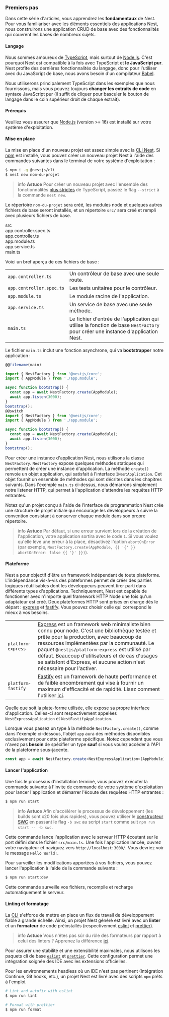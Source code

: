 ### Premiers pas

Dans cette série d'articles, vous apprendrez les **fondamentaux** de Nest. Pour vous familiariser avec les éléments essentiels des applications Nest, nous construirons une application CRUD de base avec des fonctionnalités qui couvrent les bases de nombreux sujets.

#### Langage

Nous sommes amoureux de [TypeScript](https://www.typescriptlang.org/), mais surtout de [Node.js](https://nodejs.org/en/). C'est pourquoi Nest est compatible à la fois avec TypeScript et **le JavaScript pur**. Nest profite des dernières fonctionnalités du langage, donc pour l'utiliser avec du JavaScript de base, nous avons besoin d'un compilateur [Babel](https://babeljs.io/).

Nous utiliserons principalement TypeScript dans les exemples que nous fournissons, mais vous pouvez toujours **changer les extraits de code** en syntaxe JavaScript pur (il suffit de cliquer pour basculer le bouton de langage dans le coin supérieur droit de chaque extrait).

#### Prérequis

Veuillez vous assurer que [Node.js](https://nodejs.org) (version >= 16) est installé sur votre système d'exploitation.

#### Mise en place

La mise en place d'un nouveau projet est assez simple avec la [CLI Nest](/cli/overview). Si [npm](https://www.npmjs.com/) est installé, vous pouvez créer un nouveau projet Nest à l'aide des commandes suivantes dans le terminal de votre système d'exploitation :

```bash
$ npm i -g @nestjs/cli
$ nest new nom-du-projet
```

> info **Astuce** Pour créer un nouveau projet avec l'ensemble des fonctionnalités [plus strictes](https://www.typescriptlang.org/tsconfig#strict) de TypeScript, passez le flag `--strict` à la commande `nest new`.

Le répertoire `nom-du-projet` sera créé, les modules node et quelques autres fichiers de base seront installés, et un répertoire `src/` sera créé et rempli avec plusieurs fichiers de base.

<div class="file-tree">
  <div class="item">src</div>
  <div class="children">
    <div class="item">app.controller.spec.ts</div>
    <div class="item">app.controller.ts</div>
    <div class="item">app.module.ts</div>
    <div class="item">app.service.ts</div>
    <div class="item">main.ts</div>
  </div>
</div>

Voici un bref aperçu de ces fichiers de base :

|                          |                                                                                                                                |
| ------------------------ | ------------------------------------------------------------------------------------------------------------------------------ |
| `app.controller.ts`      | Un contrôleur de base avec une seule route.                                                                                    |
| `app.controller.spec.ts` | Les tests unitaires pour le contrôleur.                                                                                        |
| `app.module.ts`          | Le module racine de l'application.                                                                                             |
| `app.service.ts`         | Un service de base avec une seule méthode.                                                                                     |
| `main.ts`                | Le fichier d'entrée de l'application qui utilise la fonction de base `NestFactory` pour créer une instance d'application Nest. |

Le fichier `main.ts` inclut une fonction asynchrone, qui va **bootstrapper** notre application :

```typescript
@@filename(main)

import { NestFactory } from '@nestjs/core';
import { AppModule } from './app.module';

async function bootstrap() {
  const app = await NestFactory.create(AppModule);
  await app.listen(3000);
}
bootstrap();
@@switch
import { NestFactory } from '@nestjs/core';
import { AppModule } from './app.module';

async function bootstrap() {
  const app = await NestFactory.create(AppModule);
  await app.listen(3000);
}
bootstrap();
```

Pour créer une instance d'application Nest, nous utilisons la classe `NestFactory`. `NestFactory` expose quelques méthodes statiques qui permettent de créer une instance d'application. La méthode `create()` renvoie un objet application, qui satisfait à l'interface `INestApplication`. Cet objet fournit un ensemble de méthodes qui sont décrites dans les chapitres suivants. Dans l'exemple `main.ts` ci-dessus, nous démarrons simplement notre listener HTTP, qui permet à l'application d'attendre les requêtes HTTP entrantes.

Notez qu'un projet conçu à l'aide de l'interface de programmation Nest crée une structure de projet initiale qui encourage les développeurs à suivre la convention consistant à conserver chaque module dans son propre répertoire.

> info **Astuce** Par défaut, si une erreur survient lors de la création de l'application, votre application sortira avec le code `1`. Si vous voulez qu'elle lève une erreur à la place, désactivez l'option `abortOnError` (par exemple, `NestFactory.create(AppModule, {{ '{' }} abortOnError: false {{ '}' }})`).

<app-banner-courses></app-banner-courses>

#### Plateforme

Nest a pour objectif d'être un framework indépendant de toute plateforme. L'indépendance vis-à-vis des plateformes permet de créer des parties logiques réutilisables dont les développeurs peuvent tirer parti dans différents types d'applications. Techniquement, Nest est capable de fonctionner avec n'importe quel framework HTTP Node une fois qu'un adaptateur est créé. Deux plateformes HTTP sont prises en charge dès le départ : [express](https://expressjs.com/) et [fastify](https://www.fastify.io). Vous pouvez choisir celle qui correspond le mieux à vos besoins.

|                    |                                                                                                                                                                                                                                                                                                                                    |
| ------------------ | ---------------------------------------------------------------------------------------------------------------------------------------------------------------------------------------------------------------------------------------------------------------------------------------------------------------------------------- |
| `platform-express` | [Express](https://expressjs.com/) est un framework web minimaliste bien connu pour node. C'est une bibliothèque testée et prête pour la production, avec beaucoup de ressources implémentées par la communauté. Le paquet `@nestjs/platform-express` est utilisé par défaut. Beaucoup d'utilisateurs et de cas d'usages se satisfont d'Express, et aucune action n'est nécessaire pour l'activer. |
| `platform-fastify` | [Fastify](https://www.fastify.io/) est un framework de haute performance et de faible encombrement qui vise à fournir un maximum d'efficacité et de rapidité. Lisez comment l'utiliser [ici](/techniques/performance).                                                                                                                                  |

Quelle que soit la plate-forme utilisée, elle expose sa propre interface d'application. Celles-ci sont respectivement appelées `NestExpressApplication` et `NestFastifyApplication`.

Lorsque vous passez un type à la méthode `NestFactory.create()`, comme dans l'exemple ci-dessous, l'objet `app` aura des méthodes disponibles exclusivement pour cette plateforme spécifique. Notez cependant que vous n'avez pas **besoin** de spécifier un type **sauf** si vous voulez accéder à l'API de la plateforme sous-jacente.

```typescript
const app = await NestFactory.create<NestExpressApplication>(AppModule);
```

#### Lancer l'application

Une fois le processus d'installation terminé, vous pouvez exécuter la commande suivante à l'invite de commande de votre système d'exploitation pour lancer l'application et démarrer l'écoute des requêtes HTTP entrantes :

```bash
$ npm run start
```

> info **Astuce** Afin d'accélérer le processus de développement (les builds sont x20 fois plus rapides), vous pouvez utiliser le [constructeur SWC](/recipes/swc) en passant le flag `-b swc` au script `start` comme suit `npm run start -- -b swc`.

Cette commande lance l'application avec le serveur HTTP écoutant sur le port défini dans le fichier `src/main.ts`. Une fois l'application lancée, ouvrez votre navigateur et naviguez vers `http://localhost:3000/`. Vous devriez voir le message `Hello World!`.

Pour surveiller les modifications apportées à vos fichiers, vous pouvez lancer l'application à l'aide de la commande suivante :

```bash
$ npm run start:dev
```

Cette commande surveille vos fichiers, recompile et recharge automatiquement le serveur.

#### Linting et formatage

La [CLI](/cli/overview) s'efforce de mettre en place un flux de travail de développement fiable à grande échelle. Ainsi, un projet Nest généré est livré avec un **linter** et un **formateur** de code préinstallés (respectivement [eslint](https://eslint.org/) et [prettier](https://prettier.io/)).

> info **Astuce** Vous n'êtes pas sûr du rôle des formateurs par rapport à celui des linters ? Apprenez la différence [ici](https://prettier.io/docs/en/comparison.html).

Pour assurer une stabilité et une extensibilité maximales, nous utilisons les paquets cli de base [`eslint`](https://www.npmjs.com/package/eslint) et [`prettier`](https://www.npmjs.com/package/prettier). Cette configuration permet une intégration soignée des IDE avec les extensions officielles.

Pour les environnements headless où un IDE n'est pas pertinent (Intégration Continue, Git hooks, etc.), un projet Nest est livré avec des scripts `npm` prêts à l'emploi.

```bash
# Lint and autofix with eslint
$ npm run lint

# Format with prettier
$ npm run format
```
